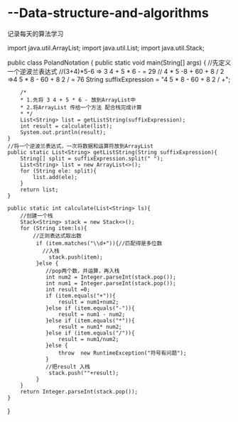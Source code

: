 # --Data-structure-and-algorithms
记录每天的算法学习


import java.util.ArrayList;
import java.util.List;
import java.util.Stack;

public class PolandNotation {
    public static void main(String[] args) {
        //先定义一个逆波兰表达式
        //(3+4)*5-6 => 3 4 + 5 * 6 -    = 29
        // 4 * 5 -8 + 60 + 8 / 2 =>4 5 * 8 - 60 + 8 2 / = 76
        String suffixExpression = "4 5 * 8 - 60 + 8 2 / +";

        /*
        * 1.先将 3 4 + 5 * 6 - 放到ArrayList中
        * 2.将ArrayList 传给一个方法 配合栈完成计算
        * */
        List<String> list = getListString(suffixExpression);
        int result = calculate(list);
        System.out.println(result);
    }
    //将一个逆波兰表达式，一次将数据和运算符放到ArrayList
    public static List<String> getListString(String suffixExpression){
        String[] split = suffixExpression.split(" ");
        List<String> list = new ArrayList<>();
        for (String ele: split){
            list.add(ele);
        }
        return list;
    }

    public static int calculate(List<String> ls){
        //创建一个栈
        Stack<String> stack = new Stack<>();
        for (String item:ls){
            //正则表达式取出数
             if (item.matches("\\d+")){//匹配得是多位数
               //入栈
                 stack.push(item);
             }else {
                //pop两个数，并运算，再入栈
                int num2 = Integer.parseInt(stack.pop());
                int num1 = Integer.parseInt(stack.pop());
                int result =0;
                if (item.equals("+")){
                    result = num1+num2;
                }else if (item.equals("-")){
                    result = num1 - num2;
                }else if (item.equals("*")){
                    result = num1* num2;
                }else if (item.equals("/")){
                    result = num1/num2;
                }else {
                    throw  new RuntimeException("符号有问题");
                }
                //把result 入栈
                 stack.push(""+result);
             }
        }
        return Integer.parseInt(stack.pop());
    }
}
